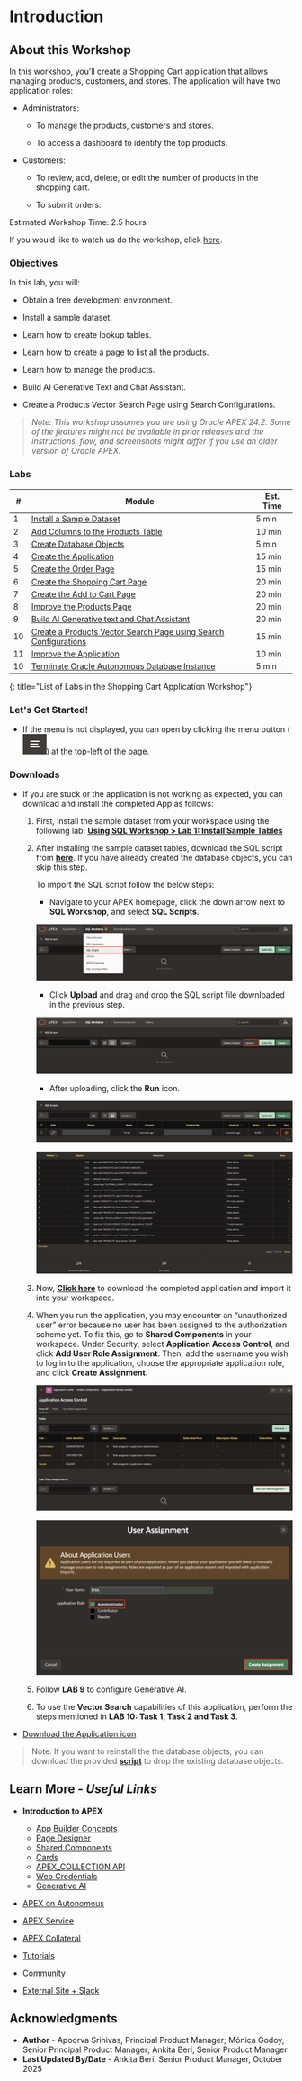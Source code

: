 # Introduction

## About this Workshop

[](youtube:6pKNt_FXP7g)

In this workshop, you'll create a Shopping Cart application that allows managing products, customers, and  stores. The application will have two application roles:

- Administrators:

    - To manage the products, customers and stores.

    - To access a dashboard to identify the top products.

- Customers:

    - To review, add, delete, or edit the number of products in the shopping cart.

    - To submit orders.

Estimated Workshop Time: 2.5 hours

<if type="odbw">If you would like to watch us do the workshop, click [here](https://youtu.be/ioduhe7gHvc).</if>

### Objectives

In this lab, you will:

- Obtain a free development environment.

- Install a sample dataset.

- Learn how to create lookup tables.

- Learn how to create a page to list all the products.

- Learn how to manage the products.

- Build AI Generative Text and Chat Assistant.

- Create a Products Vector Search Page using Search Configurations.

>*Note: This workshop assumes you are using Oracle APEX 24.2. Some of the features might not be available in prior releases and the instructions, flow, and screenshots might differ if you use an older version of Oracle APEX.*

### Labs

| # | Module | Est. Time |
| --- | --- | --- |
| 1 | [Install a Sample Dataset](?lab=1-installing-sample-tables) | 5 min |
| 2 | [Add Columns to the Products Table](?lab=2-adding-columns) | 10 min |
| 3 | [Create Database Objects](?lab=3-creating-db-objects) | 5 min |
| 4 | [Create the Application](?lab=4-create-app) | 15 min |
| 5 | [Create the Order Page](?lab=5-creating-orders-page) | 15 min |
| 6 | [Create the Shopping Cart Page](?lab=6-creating-shopping-cart) | 20 min |
| 7 | [Create the Add to Cart Page](?lab=7-creating-add-to-cart-page) | 20 min |
| 8 | [Improve the Products Page](?lab=8-improving-products) | 20 min |
| 9 | [Build AI Generative text and Chat Assistant](?lab=9-chat-assistant) | 20 min |
| 10 | [Create a Products Vector Search Page using Search Configurations](?lab=10-vector-search-configurationst) | 15 min |
| 11 | [Improve the Application](?lab=9-improving-app) | 10 min |<if type="odbw">
| 10 | [Terminate Oracle Autonomous Database Instance](?lab=terminate-adb) | 5 min |</if>
{: title="List of Labs in the Shopping Cart Application Workshop"}

### **Let's Get Started!**

- If the menu is not displayed, you can open by clicking the menu button (![Menu icon](./images/menu-button.png)) at the top-left of the page.

### Downloads

- If you are stuck or the application is not working as expected, you can download and install the completed App as follows:

    1. First, install the sample dataset from your workspace using the following lab: **[Using SQL Workshop > Lab 1: Install Sample Tables](https://livelabs.oracle.com/pls/apex/r/dbpm/livelabs/run-workshop?p210_wid=3524&p210_wec=&session=8379360721545)**

    2. After installing the sample dataset tables, download the SQL script from **[here](https://c4u04.objectstorage.us-ashburn-1.oci.customer-oci.com/p/EcTjWk2IuZPZeNnD_fYMcgUhdNDIDA6rt9gaFj_WZMiL7VvxPBNMY60837hu5hga/n/c4u04/b/livelabsfiles/o/labfiles%2FOnlineShoppingApp-PartialDDLs.sql)**. If you have already created the database objects, you can skip this step.

        To import the SQL script follow the below steps:

        - Navigate to your APEX homepage, click the down arrow next to **SQL Workshop**, and select **SQL Scripts**.

        ![Workspace home page](./images/click-sqlscript.png " ")

        - Click **Upload** and drag and drop the SQL script file downloaded in the previous step.

        ![Workspace home page](./images/click-upload.png " ")

        - After uploading, click the **Run** icon.

        ![Workspace home page](./images/run-script.png " ")

        ![Workspace home page](./images/partial-ddl-success.png " ")

    3. Now, **[Click here](https://c4u04.objectstorage.us-ashburn-1.oci.customer-oci.com/p/EcTjWk2IuZPZeNnD_fYMcgUhdNDIDA6rt9gaFj_WZMiL7VvxPBNMY60837hu5hga/n/c4u04/b/livelabsfiles/o/labfiles%2Foic-library_acme-shop.sql)** to download the completed application and import it into your workspace.

    4. When you run the application, you may encounter an “unauthorized user” error because no user has been assigned to the authorization scheme yet. To fix this, go to **Shared Components** in your workspace. Under Security, select **Application Access Control**, and click **Add User Role Assignment**. Then, add the username you wish to log in to the application, choose the appropriate application role, and click **Create Assignment**.

        ![Workspace home page](./images/role-assignment.png " ")

        ![Workspace home page](./images/add-user.png " ")

    5. Follow **LAB 9** to configure Generative AI.

    6. To use the **Vector Search** capabilities of this application, perform the steps mentioned in **LAB 10: Task 1, Task 2  and Task 3**.

- [Download the Application icon](./images/shopping-cart-01.png)

> Note: If you want to reinstall the the database objects, you can download the provided **[script](https://c4u04.objectstorage.us-ashburn-1.oci.customer-oci.com/p/EcTjWk2IuZPZeNnD_fYMcgUhdNDIDA6rt9gaFj_WZMiL7VvxPBNMY60837hu5hga/n/c4u04/b/livelabsfiles/o/labfiles%2FCleanup-Scripts.sql)** to drop the existing database objects.

## Learn More - *Useful Links*

- **Introduction to APEX**
    - [App Builder Concepts](https://docs.oracle.com/en/database/oracle/apex/24.2/htmdb/application-builder-concepts.html#GUID-6D22E307-6D48-49BC-9FDC-A7D8B037E46A)
    - [Page Designer](https://docs.oracle.com/en/database/oracle/apex/24.2/htmdb/about-page-designer.html#GUID-F4A825A2-6BD5-4A11-8D68-B24B2B6ED18B)
    - [Shared Components](https://docs.oracle.com/en/database/oracle/apex/24.2/htmdb/shared-components-page.html#GUID-2CDE44A1-E219-44BC-B983-B6780266F315)
    - [Cards](https://docs.oracle.com/en/database/oracle/apex/24.2/htmdb/managing-cards.html#GUID-4B524AC4-9507-45EB-B4EA-A4D33F469B2D)
    - [APEX_COLLECTION API](https://docs.oracle.com/en/database/oracle/apex/24.2/aeapi/APEX_COLLECTION.html#GUID-859B488C-2628-44D7-969F-50872C685B76)
    - [Web Credentials](https://docs.oracle.com/en/database/oracle/apex/24.2/htmdb/creating-web-credentials.html)
    - [Generative AI](https://docs.oracle.com/en/database/oracle/apex/24.2/htmdb/managing-generative-ai-in-apex.html#HTMDB-GUID-FDA021EF-D1A4-42AB-886F-617BE89B2557)

- [APEX on Autonomous](https://apex.oracle.com/autonomous)
- [APEX Service](https://apex.oracle.com/en/platform/apex-service/)
- [APEX Collateral](https://apex.oracle.com)
- [Tutorials](https://apex.oracle.com/en/learn/tutorials)
- [Community](https://apex.oracle.com/community)
- [External Site + Slack](http://apex.world)

## Acknowledgments

- **Author** - Apoorva Srinivas, Principal Product Manager; Mónica Godoy, Senior Principal Product Manager; Ankita Beri, Senior Product Manager
- **Last Updated By/Date** - Ankita Beri, Senior Product Manager, October 2025
